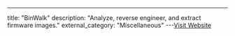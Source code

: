 ---
title: "BinWalk"
description: "Analyze, reverse engineer, and extract firmware images."
external_category: "Miscellaneous"
---[Visit Website](https://github.com/devttys0/binwalk)


